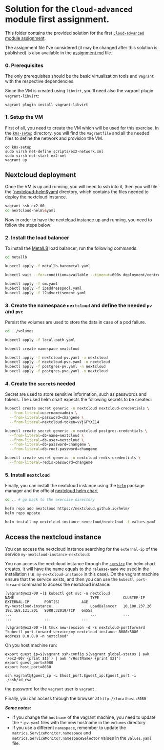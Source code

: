 # Solution for the `Cloud-advanced` module first assignment.

This folder contains the provided solution for the first [`Cloud-advanced` module assignment](https://github.com/Foundations-of-HPC/Cloud-advanced-2023/blob/main/Assignments/Exercise.md). 

The assignment file I've considered (it may be changed after this solution is published) is also available in the [assignment.md](./assignment.md) file. 


### 0. Prerequisites

The only prerequisites should be the basic virtualization tools and  `Vagrant` with the respective dependencies.

Since the VM is created using `libvirt`, you'll need also the vagrant plugin `vagrant-libvirt`:

```
vagrant plugin install vagrant-libvirt
```

### 1. Setup the VM

First of all, you need to create the VM which will be used for this exercise. In the [`k8s-setup`](./k8s-setup/) directory, you will find the `Vagrantfile` and all the needed files to define the network and provision the VM.

```
cd k8s-setup 
sudo virsh net-define scripts/ex2-network.xml
sudo virsh net-start ex2-net
vagrant up
```

## Nextcloud deployment

Once the VM is up and running, you will need to ssh into it, then you will file the [`nextcloud-helm&yaml](https://github.com/IsacPasianotto/cloud-computing-assignment/tree/main/exercise02/nextcloud-helm%26yaml) directory, which contains the files needed to deploy the nextcloud instance.

```bash
vagrant ssh ex2-00
cd nextcloud-helm\&yaml
```

Now in order to have the nextcloud instance up and running, you need to follow the steps below:

### 2. Install the load balancer

To install the [MetalLB](https://metallb.universe.tf/) load balancer, run the following commands:

```bash
cd metallb

kubectl apply -f metallb-baremetal.yaml

kubectl wait --for=condition=available --timeout=600s deployment/controller -n metallb-system

kubectl apply -f cm.yaml
kubectl apply -f ipaddresspool.yaml
kubectl apply -f l2advertisement.yaml
```

### 3. Create the namespace `nextcloud` and define the needed `pv` and `pvc`

Persist the volumes are used to store the data in case of a pod failure.

```bash
cd ../volumes

kubectl apply -f local-path.yaml

kubectl create namespace nextcloud 

kubectl apply -f nextcloud-pv.yaml -n nextcloud
kubectl apply -f nextcloud-pvc.yaml -n nextcloud
kubectl apply -f postgres-pv.yaml -n nextcloud
kubectl apply -f postgres-pvc.yaml -n nextcloud
```

### 4. Create the `secret`s needed

Secret are used to store sensitive information, such as passwords and tokens. The used helm chart expects the following secrets to be created:

```bash
kubectl create secret generic -n nextcloud nextcloud-credentials \
  --from-literal=username=admin \
  --from-literal=password=changeme \
  --from-literal=nextcloud-token=vVjGFYXE14 

kubectl create secret generic -n nextcloud postgres-credentials \
  --from-literal=db-name=nextcloud \
  --from-literal=db-user=nextcloud \
  --from-literal=db-password=changeme \
  --from-literal=db-root-password=changeme 

kubectl create secret generic -n nextcloud redis-credentials \
  --from-literal=redis-password=changeme
```

### 5. Install `nextcloud`

Finally, you can install the nextcloud instance using the [`helm`](https://helm.sh/) package manager and the official [nextcloud helm chart](https://github.com/nextcloud/helm/tree/main/charts/nextcloud)

```bash
cd .. # go back to the exercise directory

helm repo add nextcloud https://nextcloud.github.io/helm/
helm repo update

helm install my-nextcloud-instance nextcloud/nextcloud -f values.yaml -n nextcloud
```

## Access the nextcloud instance

You can access the nextcloud instance searching for the `external-ip` of the service `my-nextcloud-instance-nextcloud`:

You can access the nextcloud instance through the [`service`](https://kubernetes.io/docs/concepts/services-networking/service/) the helm chart creates.
It will have the name equals to the `release-name` we used in the installation (i.e. `my-nextcloud-instance` in this case). 
On the vagrant machine ensure that the service exists, and then you can use the `kubectl port-forward` command to access the nextcloud instance:

```
[vagrant@ex2-00 ~]$ kubectl get svc -n nextcloud
NAME                                   TYPE           CLUSTER-IP       EXTERNAL-IP       PORT(S)          AGE
my-nextcloud-instance                  LoadBalancer   10.100.237.26    192.168.121.201   8080:32019/TCP   6m55s
...                                    ...            ...              ...               ...              ...

[vagrant@ex2-00 ~]$ tmux new-session -d -s nextcloud-portforward "kubectl port-forward service/my-nextcloud-instance 8080:8080 --address 0.0.0.0 -n nextcloud"
```

On you host machine run:

```
export guest_ip=$(vagrant ssh-config $(vagrant global-status | awk '/ex2-00/ {print $1}') | awk '/HostName/ {print $2}')
export guest_port=8080
export host_port=8080

ssh vagrant@$guest_ip -L $host_port:$guest_ip:$guest_port -i ./ssh/id_rsa
```
the password for the `vagrant` user is `vagrant`. 

Finally, you can access through the browser at `http://localhost:8080`


***Some notes:***

- If you change the `hostname` of the vagrant machine, you need to update the `*-pv.yaml` files with the new hostname in the `volumes` directory
- If you use a different `namespace`, remember to update the `metrics.ServiceMonitor.namespace` and `metrics.ServiceMonitor.namespaceSelector` values in the `values.yaml` file. 